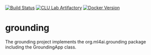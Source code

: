 <!-- [![Maven Central](https://img.shields.io/maven-central/v/org.clulab/grounding?logo=apachemaven)](https://mvnrepository.com/artifact/org.clulab/grounding) -->
<!-- A real query requires the profession edition of Artifactory. -->
[![Build Status](https://github.com/clulab/grounding/workflows/grounding%20CI/badge.svg)](https://github.com/clulab/grounding/actions)
[![CLU Lab Artifactory](https://img.shields.io/badge/artifactory-1.0.0-blue.svg?logo=jfrog)](http://artifactory.cs.arizona.edu:8081/artifactory/webapp/#/artifacts/browse/tree/General/sbt-release/org/clulab/grounding/1.0.0)
[![Docker Version](https://shields.io/docker/v/clulab/grounding?sort=semver&label=docker&logo=docker)](https://hub.docker.com/r/clulab/grounding/tags)

# grounding

The grounding project implements the org.ml4ai.grounding package including the GroundingApp class.
